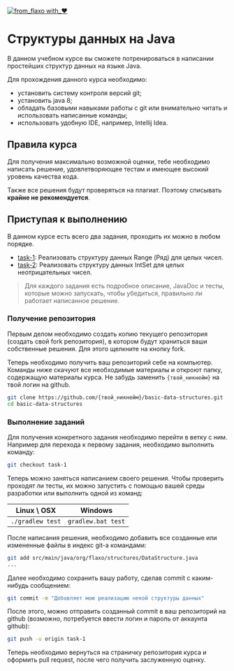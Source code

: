 [![from_flaxo with_♥](https://img.shields.io/badge/from_flaxo-with_♥-blue.svg)](https://github.com/tcibinan/flaxo)

# Структуры данных на Java

В данном учебном курсе вы сможете потренироваться в написании
простейших структур данных на языке Java.

Для прохождения данного курса необходимо:
- установить систему контроля версий git;
- установить java 8;
- обладать базовыми навыками работы с git или внимательно
читать и использовать написанные команды;
- использовать удобную IDE, например, Intellij Idea.

## Правила курса

Для получения максимально возможной оценки, тебе необходимо написать решение, 
удовлетворяющее тестам и имеющее высокий уровень качества кода.

Также все решения будут проверяться на плагиат. Поэтому списывать **крайне не рекомендуется**.

## Приступая к выполнению

В данном курсе есть всего два задания, проходить их можно в 
любом порядке. 

- [task-1](https://github.com/tcibinan/data-structures-course/tree/task-1): Реализовать структуру данных Range (Ряд) для целых чисел.
- [task-2](https://github.com/tcibinan/data-structures-course/tree/task-2): Реализовать структуру данных IntSet для целых неотрицательных чисел.

> Для каждого задания есть подробное описание, JavaDoc и тесты, которые
 можно запускать, чтобы убедиться, правильно ли работает написанное решение.
 
### Получение репозитория
 
Первым делом необходимо создать копию текущего репозитория (создать свой fork репозитория),
в котором будут храниться ваши собственные решения. Для этого щелкните
на кнопку fork.

Теперь необходимо получить ваш репозиторий себе на компьютер. Команды ниже
скачуют все необходимые материалы и откроют папку, содержащую материалы курса.
Не забудь заменить `{твой_никнейм}` на твой логин на github.
 
```bash
git clone https://github.com/{твой_никнейм}/basic-data-structures.git
cd basic-data-structures
```

### Выполнение заданий

Для получения конкретного задания необходимо перейти в ветку с ним.
Например для перехода к первому задания, необходимо выполнить команду:
```bash
git checkout task-1
```

Теперь можно заняться написанием своего решения. Чтобы проверить проходят
ли тесты, их можно запустить с помощью вашей среды разработки или выполнить
одной из команд:

| Linux \ OSX | Windows |
|---|---|
| `./gradlew test` | `gradlew.bat test` |
 
После написания решения, необходимо добавить все созданные или измененные 
файлы в индекс git-а командами:
```bash
git add src/main/java/org/flaxo/structures/DataStructure.java
...
```

Далее необходимо сохранить вашу работу, сделав commit с каким-нибудь
сообщением:
```bash
git commit -m "Добавляет мою реализацию некой структуры данных"
```

После этого, можно отправить созданный commit в ваш репозиторий на github
(возможно, потребуется ввести логин и пароль от аккаунта github):
```bash
git push -u origin task-1
```

Теперь необходимо вернуться на страничку репозитория курса и оформить pull
request, после чего получить заслуженную оценку.